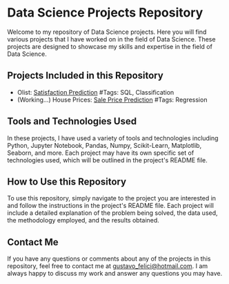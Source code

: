 # **Data Science Projects Repository**

Welcome to my repository of Data Science projects. Here you will find various projects that I have worked on in the field of Data Science. These projects are designed to showcase my skills and expertise in the field of Data Science.

## **Projects Included in this Repository**

- Olist: [Satisfaction Prediction](https://github.com/GustavoFelici/Data-Science/tree/main/Olist) #Tags: SQL, Classification
- (Working...) House Prices: [Sale Price Prediction](https://github.com/GustavoFelici/Data-Science/tree/main/House%20Prices) #Tags: Regression 

## **Tools and Technologies Used**

In these projects, I have used a variety of tools and technologies including Python, Jupyter Notebook, Pandas, Numpy, Scikit-Learn, Matplotlib, Seaborn, and more. Each project may have its own specific set of technologies used, which will be outlined in the project's README file.

## **How to Use this Repository**

To use this repository, simply navigate to the project you are interested in and follow the instructions in the project's README file. Each project will include a detailed explanation of the problem being solved, the data used, the methodology employed, and the results obtained.

## **Contact Me**

If you have any questions or comments about any of the projects in this repository, feel free to contact me at gustavo_felici@hotmail.com. I am always happy to discuss my work and answer any questions you may have.
